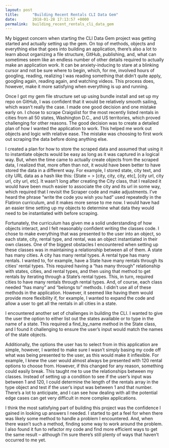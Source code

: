 ```yaml
---
layout: post
title:      "Building Recent Rentals CLI Data Gem"
date:       2018-01-28 17:13:57 +0000
permalink:  building_recent_rentals_cli_data_gem
---
```



My biggest concern when starting the CLI Data Gem project was getting started and actually setting up the gem. On top of methods, objects and everything else that goes into building an application, there’s also a lot to learn about organizing a file structure, GitHub, publishing, and, what can sometimes seem like an endless number of other details required to actually make an application work. It can be anxiety-inducing to stare at a blinking cursor and not be sure where to begin, which, for me, involved hours of googling, reading, realizing I was reading something that didn’t quite apply, googling again, reading again, and watching videos. This process does, however, make it more satisfying when everything is up and running.

Once I got my gem file structure set up using bundle install and set up my repo on GitHub, I was confident that it would be relatively smooth sailing, which wasn’t really the case. I made one good decision and one mistake early on. I chose to scrape Craigslist for the most recently listed rentals in cities from all 50 states, Washington D.C., and US territories, which proved challenging for other reasons. The good decision was to create a detailed plan of how I wanted the application to work. This helped me work out objects and logic with relative ease. The mistake was choosing to first work out scraping the data before doing anything else.

I created a plan for how to store the scraped data and assumed that using it to instantiate objects would be easy as long as it was captured in a logical way. But, when the time came to actually create objects from the scraped data, I realized that, more often than not, it would have been better to have stored the data in a different way. For example, I stored state, city text, and city URL data as a hash like this: {State = > [city, city, city, etc], [city url, city url, city url, etc]. It wasn’t long after creating the City class, that I realized it would have been much easier to associate the city and its url in some way, which required that I revisit the Scraper code and make adjustments. I’ve heard the phrase “write the code you wish you had” used repeatedly in the Flatiron curriculum, and it makes more sense to me now. I would have had an easier time setting up my objects to determine what data they would need to be instantiated with before scraping. 

Fortunately, the curriculum has given me a solid understanding of how objects interact, and I felt reasonably confident writing the classes code. I chose to make everything that was presented to the user into an object, so each state, city, rental type, and rental, was an object instantiated in their own classes. One of the biggest obstacles I encountered when setting up these classes was in maintaining a relationship between all of them. A state has many cities. A city has many rental types. A rental type has many rentals. I wanted to, for example, have a State have many rentals through its cities’ rental types. This required having a “has many through” relationship with states, cities, and rental types, and then using that method to get rentals by iterating through a State’s rental types. This, in turn, required cities to have many rentals through rental types. And, of course, each class needed “has many” and “belongs to” methods. I didn’t use all of these methods in the application. However, it seemed like having them would provide more flexibility if, for example, I wanted to expand the code and allow a user to get all the rentals in all cities in a state. 

I encountered another set of challenges in building the CLI. I wanted to give the user the option to either list out the states available or to type in the name of a state. This required a find_by_name method in the State class, and I found it challenging to ensure the user’s input would match the names of the state objects.

Additionally, the options the user has to select from in this application are simple, however, I wanted to make sure I wasn’t simply basing my code off what was being presented to the user, as this would make it inflexible. For example, I knew the user would almost always be presented with 120 rental options to choose from. However, if this changed for any reason, something could easily break. This taught me to use the relationships between my classes. Instead of setting up a condition to see if the user’s input was between 1 and 120, I could determine the length of the rentals array in the type object and test if the user’s input was between 1 and that number. There’s a lot to anticipate, and I can see how dealing with all the potential edge cases can get very difficult in more complex applications.

I think the most satisfying part of building this project was the confidence I gained in looking up answers I needed. I started to get a feel for when there was likely some method to handle a problem I encountered. And, when there wasn’t such a method, finding some way to work around the problem. I also found it fun to refactor my code and find more efficient ways to get the same result – although I’m sure there’s still plenty of ways that haven’t occurred to me yet. 

